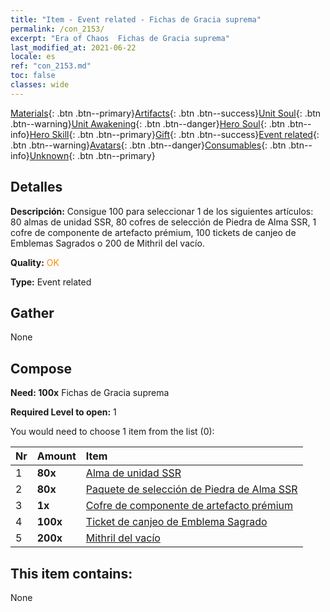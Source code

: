 ```yaml
---
title: "Item - Event related - Fichas de Gracia suprema"
permalink: /con_2153/
excerpt: "Era of Chaos  Fichas de Gracia suprema"
last_modified_at: 2021-06-22
locale: es
ref: "con_2153.md"
toc: false
classes: wide
---
```

 [Materials](/ItemsES/){: .btn .btn--primary}[Artifacts](/ItemsES/Artifacts/){: .btn .btn--success}[Unit Soul](/ItemsES/UnitSoul/){: .btn .btn--warning}[Unit Awakening](/ItemsES/UnitAwakening/){: .btn .btn--danger}[Hero Soul](/ItemsES/HeroSoul/){: .btn .btn--info}[Hero Skill](/ItemsES/HeroSkill/){: .btn .btn--primary}[Gift](/ItemsES/Gift/){: .btn .btn--success}[Event related](/ItemsES/Events/){: .btn .btn--warning}[Avatars](/ItemsES/Avatars/){: .btn .btn--danger}[Consumables](/ItemsES/Consumables/){: .btn .btn--info}[Unknown](/ItemsES/Unknown/){: .btn .btn--primary}

## Detalles
 **Descripción:** Consigue 100 para seleccionar 1 de los siguientes artículos: 80 almas de unidad SSR, 80 cofres de selección de Piedra de Alma SSR, 1 cofre de componente de artefacto prémium, 100 tickets de canjeo de Emblemas Sagrados o 200 de Mithril del vacío.

 **Quality:** <span style="color: #FF8C00">OK</span>

 **Type:** Event related

## Gather

  None

## Compose

 **Need: 100x** Fichas de Gracia suprema

 **Required Level to open:** 1

 You would need to choose 1 item from the list (0):

  | Nr | Amount |     Item    |
  |:---|:-------|:------------|
  | 1 |  **80x** | [Alma de unidad SSR](/ItemsES/con_535/) |  | 
  | 2 |  **80x** | [Paquete de selección de Piedra de Alma SSR](/es/Items/con_2154/) |  | 
  | 3 |  **1x** | [Cofre de componente de artefacto prémium](/ItemsES/con_1874/) |  | 
  | 4 |  **100x** | [Ticket de canjeo de Emblema Sagrado](/ItemsES/con_513/) |  | 
  | 5 |  **200x** | [Mithril del vacío](/ItemsES/con_817/) |  | 


## This item contains:

  None


